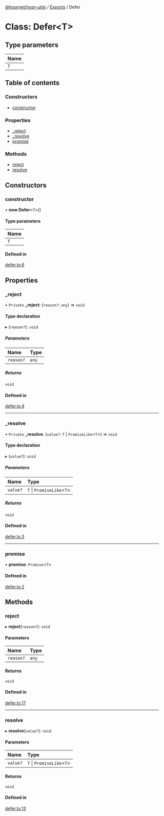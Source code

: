[@hoprnet/hopr-utils](../README.md) / [Exports](../modules.md) / Defer

# Class: Defer<T\>

## Type parameters

| Name |
| :------ |
| `T` |

## Table of contents

### Constructors

- [constructor](Defer.md#constructor)

### Properties

- [\_reject](Defer.md#_reject)
- [\_resolve](Defer.md#_resolve)
- [promise](Defer.md#promise)

### Methods

- [reject](Defer.md#reject)
- [resolve](Defer.md#resolve)

## Constructors

### constructor

• **new Defer**<`T`\>()

#### Type parameters

| Name |
| :------ |
| `T` |

#### Defined in

[defer.ts:6](https://github.com/hoprnet/hoprnet/blob/master/packages/utils/src/defer.ts#L6)

## Properties

### \_reject

• `Private` **\_reject**: (`reason?`: `any`) => `void`

#### Type declaration

▸ (`reason?`): `void`

##### Parameters

| Name | Type |
| :------ | :------ |
| `reason?` | `any` |

##### Returns

`void`

#### Defined in

[defer.ts:4](https://github.com/hoprnet/hoprnet/blob/master/packages/utils/src/defer.ts#L4)

___

### \_resolve

• `Private` **\_resolve**: (`value?`: `T` \| `PromiseLike`<`T`\>) => `void`

#### Type declaration

▸ (`value?`): `void`

##### Parameters

| Name | Type |
| :------ | :------ |
| `value?` | `T` \| `PromiseLike`<`T`\> |

##### Returns

`void`

#### Defined in

[defer.ts:3](https://github.com/hoprnet/hoprnet/blob/master/packages/utils/src/defer.ts#L3)

___

### promise

• **promise**: `Promise`<`T`\>

#### Defined in

[defer.ts:2](https://github.com/hoprnet/hoprnet/blob/master/packages/utils/src/defer.ts#L2)

## Methods

### reject

▸ **reject**(`reason?`): `void`

#### Parameters

| Name | Type |
| :------ | :------ |
| `reason?` | `any` |

#### Returns

`void`

#### Defined in

[defer.ts:17](https://github.com/hoprnet/hoprnet/blob/master/packages/utils/src/defer.ts#L17)

___

### resolve

▸ **resolve**(`value?`): `void`

#### Parameters

| Name | Type |
| :------ | :------ |
| `value?` | `T` \| `PromiseLike`<`T`\> |

#### Returns

`void`

#### Defined in

[defer.ts:13](https://github.com/hoprnet/hoprnet/blob/master/packages/utils/src/defer.ts#L13)
